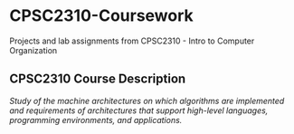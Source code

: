 # CPSC2310-Coursework
Projects and lab assignments from CPSC2310 - Intro to Computer Organization
## CPSC2310 Course Description
*Study of the machine architectures on which algorithms are implemented and requirements of architectures that support high-level languages, programming environments, and applications.*
